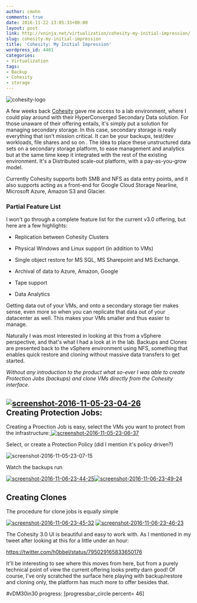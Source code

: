 ```yaml
---
author: cmohn
comments: true
date: 2016-11-22 13:05:33+00:00
layout: post
link: http://vninja.net/virtualization/cohesity-my-initial-impression/
slug: cohesity-my-initial-impression
title: 'Cohesity: My Initial Impression'
wordpress_id: 4401
categories:
- Virtualization
tags:
- Backup
- Cohesity
- storage
---
```


![cohesity-logo](http://vninja.net/wordpress/wp-content/uploads/2016/11/Cohesity-logo-300x232.png)

A few weeks back [Cohesity](http://cohesity.com) gave me access to a lab environment, where I could play around with their HyperConverged Secondary Data solution. For those unaware of their offering entails, it's simply put a solution for managing secondary storage. In this case, secondary storage is really everything that isn't mission critical. It can be your backups, test/dev workloads, file shares and so on . The idea to place these unstructured data sets on a secondary storage platform, to ease management and analytics but at the same time keep it integrated with the rest of the existing environment. It's a Distributed scale-out platform, with a pay-as-you-grow model.

Currently Cohesity supports both SMB and NFS as data entry points, and it also supports acting as a front-end for Google Cloud Storage Nearline, Microsoft Azure, Amazon S3 and Glacier.



### Partial Feature List



I won't go through a complete feature list for the current v3.0 offering, but here are a few highlights:




    
  * Replication between Cohesity Clusters

    
  * Physical Windows and Linux support (in addition to VMs)

    
  * Single object restore for MS SQL, MS Sharepoint and MS Exchange.

    
  * Archival of data to Azure, Amazon, Google

    
  * Tape support

    
  * Data Analytics



Getting data out of your VMs, and onto a secondary storage tier makes sense, even more so when you can replicate that data out of your datacenter as well. This makes your VMs smaller and thus easier to manage.

Naturally I was most interested in looking at this from a vSphere perspective, and that's what I had a look at in the lab. Backups and Clones are presented back to the vSphere environment using NFS, something that enables quick restore and cloning without massive data transfers to get started.

_Without any introduction to the product what so-ever I was able to create Protection Jobs (backups) and clone VMs directly from the Cohesity interface._



## [![screenshot-2016-11-05-23-04-26](http://vninja.net/wordpress/wp-content/uploads/2016/11/Screenshot-2016-11-05-23.04.26-300x216.png)](http://vninja.net/wordpress/wp-content/uploads/2016/11/Screenshot-2016-11-05-23.04.26.png)Creating Protection Jobs:



Creating a Proection Job is easy, select the VMs you want to protect from the infrastructure:[
](http://vninja.net/wordpress/wp-content/uploads/2016/11/Screenshot-2016-11-05-23.05.23.png) [![screenshot-2016-11-05-23-06-37](http://vninja.net/wordpress/wp-content/uploads/2016/11/Screenshot-2016-11-05-23.06.37-300x210.png)](http://vninja.net/wordpress/wp-content/uploads/2016/11/Screenshot-2016-11-05-23.06.37.png)

Select, or create a Protection Policy (did I mention it's policy driven?)

![screenshot-2016-11-05-23-07-15](http://vninja.net/wordpress/wp-content/uploads/2016/11/Screenshot-2016-11-05-23.07.15-300x172.png)

Watch the backups run

[![screenshot-2016-11-06-23-44-25](http://vninja.net/wordpress/wp-content/uploads/2016/11/Screenshot-2016-11-06-23.44.25-300x220.png)](http://vninja.net/wordpress/wp-content/uploads/2016/11/Screenshot-2016-11-06-23.44.25.png)[![screenshot-2016-11-06-23-49-24](http://vninja.net/wordpress/wp-content/uploads/2016/11/Screenshot-2016-11-06-23.49.24-300x193.png)](http://vninja.net/wordpress/wp-content/uploads/2016/11/Screenshot-2016-11-06-23.49.24.png)



## Creating Clones



The procedure for clone jobs is equally simple

[![screenshot-2016-11-06-23-45-32](http://vninja.net/wordpress/wp-content/uploads/2016/11/Screenshot-2016-11-06-23.45.32-300x269.png)](http://vninja.net/wordpress/wp-content/uploads/2016/11/Screenshot-2016-11-06-23.45.32.png) [![screenshot-2016-11-06-23-46-23](http://vninja.net/wordpress/wp-content/uploads/2016/11/Screenshot-2016-11-06-23.46.23-300x214.png)](http://vninja.net/wordpress/wp-content/uploads/2016/11/Screenshot-2016-11-06-23.46.23.png)











The Cohesity 3.0 UI is beautiful and easy to work with. As I mentioned in my tweet after looking at this for a little under an hour:

https://twitter.com/h0bbel/status/795029165833650176

It'll be interesting to see where this moves from here, but from a purely technical point of view the current offering looks pretty darn good! Of course, I've only scratched the surface here playing with backup/restore and cloning only, the platform has much more to offer besides that.

#vDM30in30 progress:
[progressbar_circle percent= 46]
